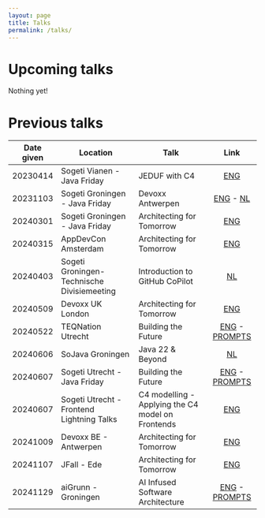 ```yaml
---
layout: page
title: Talks
permalink: /talks/
---
```


# Upcoming talks

Nothing yet!


# Previous talks

|Date given|Location|Talk|Link|
|:----------:|--------|----|:----:|
|20230414|Sogeti Vianen - Java Friday| JEDUF with C4|[ENG](https://github.com/pragarchitect/slidedecks/blob/main/20230414-JEDUF%20with%20C4.pdf)|
|20231103|Sogeti Groningen - Java Friday| Devoxx Antwerpen|[ENG](https://github.com/pragarchitect/slidedecks/blob/main/20231103-java-friday-noordoost-devoxx-eng.pdf) - [NL](https://github.com/pragarchitect/slidedecks/blob/main/20231103-java-friday-noordoost-devoxx.pdf)|
|20240301|Sogeti Groningen - Java Friday| Architecting for Tomorrow|[ENG](https://github.com/pragarchitect/slidedecks/blob/main/20231103-java-friday-noordoost-devoxx-eng.pdf) |
|20240315|AppDevCon Amsterdam| Architecting for Tomorrow| [ENG](https://github.com/pragarchitect/slidedecks/blob/main/20240315-appdevcon-pragarch-eng.pdf) |
|20240403|Sogeti Groningen- Technische Divisiemeeting| Introduction to GitHub CoPilot| [NL](https://github.com/pragarchitect/slidedecks/blob/main/20240403-TechnischeMeetingNoordOost-GithubCoPilot.pdf)
|20240509|Devoxx UK London| Architecting for Tomorrow| [ENG](https://github.com/pragarchitect/slidedecks/blob/main/20240509-devoxxuk-pragarch-eng.pdf) |
|20240522|TEQNation Utrecht| Building the Future | [ENG](https://github.com/pragarchitect/slidedecks/blob/main/20240522-building-the-future-AI-infused-software-architecture.pdf) - [PROMPTS](https://github.com/pragarchitect/slidedecks/blob/main/20240522-building-the-future-AI-infused-software-architecture-demo-prompts.pdf)|
|20240606|SoJava Groningen | Java 22 & Beyond | [NL](https://github.com/pragarchitect/slidedecks/blob/main/20240606-SoJava-Groningen.pdf)|
|20240607|Sogeti Utrecht - Java Friday| Building the Future | [ENG](https://github.com/pragarchitect/slidedecks/blob/main/20240607-building-the-future-AI-infused-software-architecture.pdf) - [PROMPTS](https://github.com/pragarchitect/slidedecks/blob/main/20240522-building-the-future-AI-infused-software-architecture-demo-prompts.pdf)|
|20240607|Sogeti Utrecht - Frontend Lightning Talks | C4 modelling - Applying the C4 model on Frontends | [ENG](https://github.com/pragarchitect/slidedecks/blob/main/20240918-FrontendLightningTalks-C4-frontend.pdf) |
|20241009|Devoxx BE - Antwerpen| Architecting for Tomorrow| [ENG](https://github.com/pragarchitect/slidedecks/blob/main/20241009-DevoxxBE-Architecting-for-Tomorrow.pdf)|
|20241107|JFall - Ede| Architecting for Tomorrow| [ENG](https://github.com/pragarchitect/slidedecks/blob/main/20241107-JFALL-pragarch-ENG.pdf)|
|20241129|aiGrunn - Groningen| AI Infused Software Architecture| [ENG](https://github.com/pragarchitect/slidedecks/blob/main/20241129-AIGRUNN-ai-infused-software-architecture-ENG.pdf) - [PROMPTS](https://github.com/pragarchitect/slidedecks/blob/main/20241129-aigrunn-ai-infused-sa-prompts.pdf)|
